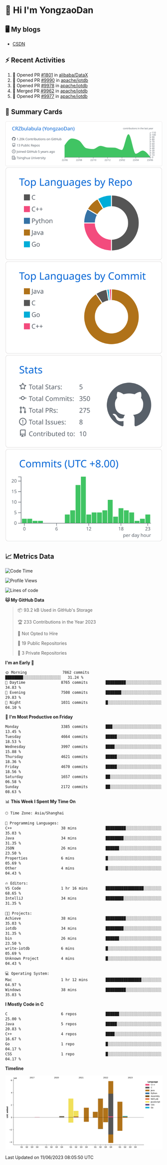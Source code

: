 # 👋 Hi I'm YongzaoDan

## 🖥 My blogs
  + [CSDN](https://blog.csdn.net/CRZbulabula?type=blog)

## ⚡ Recent Activities
<!--START_SECTION:activity-->
1. 💪 Opened PR [#1801](https://github.com/alibaba/DataX/pull/1801) in [alibaba/DataX](https://github.com/alibaba/DataX)
2. 💪 Opened PR [#9990](https://github.com/apache/iotdb/pull/9990) in [apache/iotdb](https://github.com/apache/iotdb)
3. 💪 Opened PR [#9978](https://github.com/apache/iotdb/pull/9978) in [apache/iotdb](https://github.com/apache/iotdb)
4. 🎉 Merged PR [#9962](https://github.com/apache/iotdb/pull/9962) in [apache/iotdb](https://github.com/apache/iotdb)
5. 💪 Opened PR [#9977](https://github.com/apache/iotdb/pull/9977) in [apache/iotdb](https://github.com/apache/iotdb)
<!--END_SECTION:activity-->

## 🎑 Summary Cards

[![](https://raw.githubusercontent.com/CRZbulabula/CRZbulabula/main/profile-summary-card-output/github/0-profile-details.svg)](https://github.com/vn7n24fzkq/github-profile-summary-cards)
[![](https://raw.githubusercontent.com/CRZbulabula/CRZbulabula/main/profile-summary-card-output/github/1-repos-per-language.svg)](https://github.com/vn7n24fzkq/github-profile-summary-cards) [![](https://raw.githubusercontent.com/CRZbulabula/CRZbulabula/main/profile-summary-card-output/github/2-most-commit-language.svg)](https://github.com/vn7n24fzkq/github-profile-summary-cards)
[![](https://raw.githubusercontent.com/CRZbulabula/CRZbulabula/main/profile-summary-card-output/github/3-stats.svg)](https://github.com/vn7n24fzkq/github-profile-summary-cards) [![](https://raw.githubusercontent.com/CRZbulabula/CRZbulabula/main/profile-summary-card-output/github/4-productive-time.svg)](https://github.com/vn7n24fzkq/github-profile-summary-cards)

## 📈 Metrics Data

<!--START_SECTION:waka-->
![Code Time](http://img.shields.io/badge/Code%20Time-184%20hrs%2030%20mins-blue)

![Profile Views](http://img.shields.io/badge/Profile%20Views-0-blue)

![Lines of code](https://img.shields.io/badge/From%20Hello%20World%20I%27ve%20Written-19.7%20million%20lines%20of%20code-blue)

**🐱 My GitHub Data** 

> 📦 93.2 kB Used in GitHub's Storage 
 > 
> 🏆 233 Contributions in the Year 2023
 > 
> 🚫 Not Opted to Hire
 > 
> 📜 19 Public Repositories 
 > 
> 🔑 3 Private Repositories 
 > 
**I'm an Early 🐤** 

```text
🌞 Morning                7862 commits        ████████░░░░░░░░░░░░░░░░░   31.24 % 
🌆 Daytime                8765 commits        █████████░░░░░░░░░░░░░░░░   34.83 % 
🌃 Evening                7508 commits        ███████░░░░░░░░░░░░░░░░░░   29.83 % 
🌙 Night                  1031 commits        █░░░░░░░░░░░░░░░░░░░░░░░░   04.10 % 
```
📅 **I'm Most Productive on Friday** 

```text
Monday                   3385 commits        ███░░░░░░░░░░░░░░░░░░░░░░   13.45 % 
Tuesday                  4664 commits        █████░░░░░░░░░░░░░░░░░░░░   18.53 % 
Wednesday                3997 commits        ████░░░░░░░░░░░░░░░░░░░░░   15.88 % 
Thursday                 4621 commits        █████░░░░░░░░░░░░░░░░░░░░   18.36 % 
Friday                   4670 commits        █████░░░░░░░░░░░░░░░░░░░░   18.56 % 
Saturday                 1657 commits        ██░░░░░░░░░░░░░░░░░░░░░░░   06.58 % 
Sunday                   2172 commits        ██░░░░░░░░░░░░░░░░░░░░░░░   08.63 % 
```


📊 **This Week I Spent My Time On** 

```text
🕑︎ Time Zone: Asia/Shanghai

💬 Programming Languages: 
C++                      38 mins             █████████░░░░░░░░░░░░░░░░   35.03 % 
Java                     34 mins             ████████░░░░░░░░░░░░░░░░░   31.35 % 
JSON                     26 mins             ██████░░░░░░░░░░░░░░░░░░░   23.50 % 
Properties               6 mins              █░░░░░░░░░░░░░░░░░░░░░░░░   05.69 % 
Other                    4 mins              █░░░░░░░░░░░░░░░░░░░░░░░░   04.43 % 

🔥 Editors: 
VS Code                  1 hr 16 mins        █████████████████░░░░░░░░   68.65 % 
IntelliJ                 34 mins             ████████░░░░░░░░░░░░░░░░░   31.35 % 

🐱‍💻 Projects: 
Achieve                  38 mins             █████████░░░░░░░░░░░░░░░░   35.03 % 
iotdb                    34 mins             ████████░░░░░░░░░░░░░░░░░   31.35 % 
bin                      26 mins             ██████░░░░░░░░░░░░░░░░░░░   23.50 % 
write-iotdb              6 mins              █░░░░░░░░░░░░░░░░░░░░░░░░   05.69 % 
Unknown Project          4 mins              █░░░░░░░░░░░░░░░░░░░░░░░░   04.43 % 

💻 Operating System: 
Mac                      1 hr 12 mins        ████████████████░░░░░░░░░   64.97 % 
Windows                  38 mins             █████████░░░░░░░░░░░░░░░░   35.03 % 
```

**I Mostly Code in C** 

```text
C                        6 repos             ██████░░░░░░░░░░░░░░░░░░░   25.00 % 
Java                     5 repos             █████░░░░░░░░░░░░░░░░░░░░   20.83 % 
C++                      4 repos             ████░░░░░░░░░░░░░░░░░░░░░   16.67 % 
Go                       1 repo              █░░░░░░░░░░░░░░░░░░░░░░░░   04.17 % 
CSS                      1 repo              █░░░░░░░░░░░░░░░░░░░░░░░░   04.17 % 
```



**Timeline**

![Lines of Code chart](https://raw.githubusercontent.com/CRZbulabula/CRZbulabula/main/assets/bar_graph.png)


 Last Updated on 11/06/2023 08:05:50 UTC
<!--END_SECTION:waka-->

